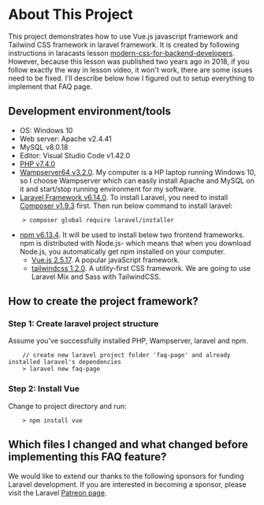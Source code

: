 # About This Project

This project demonstrates how to use Vue.js javascript framework and Tailwind CSS framework in laravel framework. It is created by following instructions in laracasts lesson [modern-css-for-backend-developers](https://laracasts.com/series/modern-css-for-backend-developers/episodes/7?autoplay=true). However, because this lesson was published two years ago in 2018, if you follow exactly the way in lesson video, it won't work, there are some issues need to be fixed. I'll describe below how I figured out to setup everything to implement that FAQ page.

## Development environment/tools
- OS: Windows 10
- Web server: Apache v2.4.41
- MySQL v8.0.18
- Editor: Visual Studio Code v1.42.0
- [PHP v7.4.0](https://www.php.net/downloads.php)
- [Wampserver64 v3.2.0](http://www.wampserver.com/en/download-wampserver-64bits/). My computer is a HP laptop running Windows 10, so I choose Wampserver which can easily install Apache and MySQL on it and start/stop running environment for my software.
- [Laravel Framework v6.14.0](https://laravel.com/docs/6.x). To install Laravel, you need to install [Composer v1.9.3](https://getcomposer.org/download/) first. Then run below command to install laravel:
```
    > composer global require laravel/installer
```
- [npm v6.13.4](https://www.npmjs.com/get-npm). It will be used to install below two frontend frameworks. npm is distributed with Node.js- which means that when you download Node.js, you automatically get npm installed on your computer.
    - [Vue.js 2.5.17](https://vuejs.org/v2/guide/installation.html#NPM). A popular javaScript framework.
    - [tailwindcss 1.2.0](https://tailwindcss.com/docs/installation). A utility-first CSS framework. We are going to use Laravel Mix and Sass with TailwindCSS.

## How to create the project framework?

### Step 1: Create laravel project structure
Assume you've successfully installed PHP, Wampserver, laravel and npm.
```
    // create new laravel project folder 'faq-page' and already installed laravel's dependencies 
    > laravel new faq-page

```
### Step 2: Install Vue
Change to project directory and run:
```
    > npm install vue
```

## Which files I changed and what changed before implementing this FAQ feature?

We would like to extend our thanks to the following sponsors for funding Laravel development. If you are interested in becoming a sponsor, please visit the Laravel [Patreon page](https://patreon.com/taylorotwell).
